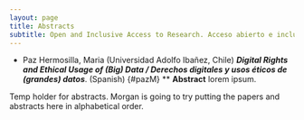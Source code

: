 ```yaml
---
layout: page
title: Abstracts
subtitle: Open and Inclusive Access to Research. Acceso abierto e inclusivo a la investigación. November/Noviembre 8-11, 2021
---
```


* Paz Hermosilla, Maria (Universidad Adolfo Ibañez, Chile) ***Digital Rights and Ethical Usage of (Big) Data / Derechos digitales y usos éticos de (grandes) datos***. (Spanish)  {#pazM}
** **Abstract** lorem ipsum.

Temp holder for abstracts. Morgan is going to try putting the papers and abstracts here in alphabetical order.
